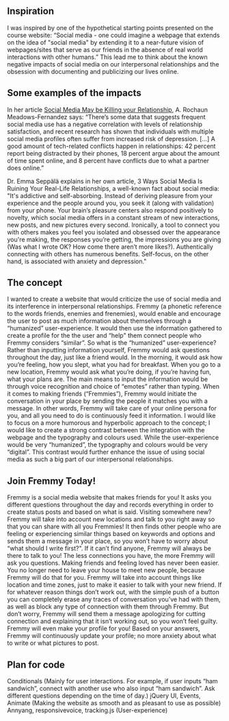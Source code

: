 ## Inspiration

I was inspired by one of the hypothetical starting points presented on the course website: “Social media - one could imagine a webpage that extends on the idea of "social media" by extending it to a near-future vision of webpages/sites that serve as our friends in the absence of real world interactions with other humans.” This lead me to think about the known negative impacts of social media on our interpersonal relationships and the obsession with documenting and publicizing our lives online.

## Some examples of the impacts

In her article [Social Media May be Killing your Relationship](https://www.nytimes.com/2017/08/29/smarter-living/navigating-social-media-relationships.html), A. Rochaun Meadows-Fernandez says: “There’s some data that suggests frequent social media use has a negative correlation with levels of relationship satisfaction, and recent research has shown that individuals with multiple social media profiles often suffer from increased risk of depression. […] A good amount of tech-related conflicts happen in relationships: 42 percent report being distracted by their phones, 18 percent argue about the amount of time spent online, and 8 percent have conflicts due to what a partner does online.”

Dr. Emma Seppälä explains in her own article, 3 Ways Social Media Is Ruining Your Real-Life Relationships, a well-known fact about social media: "It's addictive and self-absorbing. Instead of deriving pleasure from your experience and the people around you, you seek it (along with validation) from your phone. Your brain’s pleasure centers also respond positively to novelty, which social media offers in a constant stream of new interactions, new posts, and new pictures every second. Ironically, a tool to connect you with others makes you feel you isolated and obsessed over the appearance you're making, the responses you’re getting, the impressions you are giving (Was what I wrote OK? How come there aren’t more likes?). Authentically connecting with others has numerous benefits. Self-focus, on the other hand, is associated with anxiety and depression."

## The concept

I wanted to create a website that would criticize the use of social media and its interference in interpersonal relationships. Fremmy (a phonetic reference to the words friends, enemies and frenemies), would enable and encourage the user to post as much information about themselves through a “humanized” user-experience. It would then use the information gathered to create a profile for the the user and “help" them connect people who Fremmy considers “similar”. So what is the “humanized” user-experience? Rather than inputting information yourself, Fremmy would ask questions throughout the day, just like a friend would. In the morning, it would ask how you’re feeling, how you slept, what you had for breakfast. When you go to a new location, Fremmy would ask what you’re doing, if you’re having fun, what your plans are. The main means to input the information would be through voice recognition and choice of “emotes” rather than typing. When it comes to making friends (“Fremmies”), Fremmy would initiate the conversation in your place by sending the people it matches you with a message. In other words, Fremmy will take care of your online persona for you, and all you need to do is continuously feed it information. I would like to focus on a more humorous and hyperbolic approach to the concept; I would like to create a strong contrast between the integration with the webpage and the typography and colours used. While the user-experience would be very “humanized”, the typography and colours would be very “digital”. This contrast would further enhance the issue of using social media as such a big part of our interpersonal relationships.

## Join Fremmy Today!

Fremmy is a social media website that makes friends for you! It asks you different questions throughout the day and records everything in order to create status posts and based on what is said. Visiting somewhere new? Fremmy will take into account new locations and talk to you right away so that you can share with all you Fremmies! It then finds other people who are feeling or experiencing similar things based on keywords and options and sends them a message in your place, so you won’t have to worry about “what should I write first?". If it can’t find anyone, Fremmy will always be there to talk to you! The less connections you have, the more Fremmy will ask you questions. Making friends and feeling loved has never been easier. You no longer need to leave your house to meet new people, because Fremmy will do that for you. Fremmy will take into account things like location and time zones, just to make it easier to talk with your new friend. If for whatever reason things don’t work out, with the simple push of a button you can completely erase any traces of conversation you’ve had with them, as well as block any type of connection with them through Fremmy. But don’t worry, Fremmy will send them a message apologizing for cutting connection and explaining that it isn’t working out, so you won’t feel guilty. Fremmy will even make your profile for you! Based on your answers, Fremmy will continuously update your profile; no more anxiety about what to write or what pictures to post.

## Plan for code

Conditionals (Mainly for user interactions. For example, if user inputs “ham sandwich”, connect with another use who also input “ham sandwich”. Ask different questions depending on the time of day.)
jQuery UI, Events, Animate (Making the website as smooth and as pleasant to use as possible)
Annyang, responsivevoice, tracking.js (User-experience)
